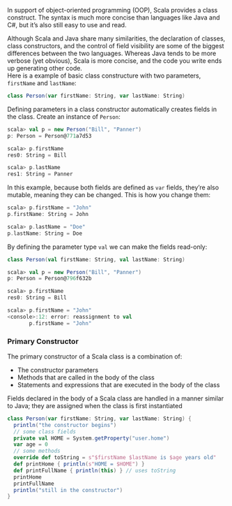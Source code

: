 In support of object-oriented programming (OOP), Scala provides a class construct. The syntax is much more concise than languages like Java and C#, but it’s also still easy to use and read.

Although Scala and Java share many similarities, the declaration of classes, class constructors,
and the control of field visibility are some of the biggest differences between
the two languages. Whereas Java tends to be more verbose (yet obvious), Scala is more
concise, and the code you write ends up generating other code.\
Here is a example of basic class constructure with  two parameters, `firstName` and `lastName`:
```scala
class Person(var firstName: String, var lastName: String)
```
Defining parameters in a class constructor automatically creates fields in the class. Create an instance of `Person`:
```scala
scala> val p = new Person("Bill", "Panner")
p: Person = Person@771a7d53

scala> p.firstName
res0: String = Bill

scala> p.lastName
res1: String = Panner
```
In this example, because both fields are defined as `var` fields, they’re also mutable, meaning they can be changed. This is how you change them:
```scala
scala> p.firstName = "John"
p.firstName: String = John

scala> p.lastName = "Doe"
p.lastName: String = Doe
```
By defining the parameter type `val` we can make the fields read-only:
```scala
class Person(val firstName: String, val lastName: String)

scala> val p = new Person("Bill", "Panner")
p: Person = Person@796f632b

scala> p.firstName
res0: String = Bill

scala> p.firstName = "John"
<console>:12: error: reassignment to val
       p.firstName = "John"
```
### Primary Constructor
The primary constructor of a Scala class is a combination of:
* The constructor parameters
* Methods that are called in the body of the class
* Statements and expressions that are executed in the body of the class

Fields declared in the body of a Scala class are handled in a manner similar to Java; they
are assigned when the class is first instantiated

```scala
class Person(var firstName: String, var lastName: String) {
  println("the constructor begins")
  // some class fields
  private val HOME = System.getProperty("user.home")
  var age = 0
  // some methods
  override def toString = s"$firstName $lastName is $age years old"
  def printHome { println(s"HOME = $HOME") }
  def printFullName { println(this) } // uses toString
  printHome
  printFullName
  println("still in the constructor")
}
```